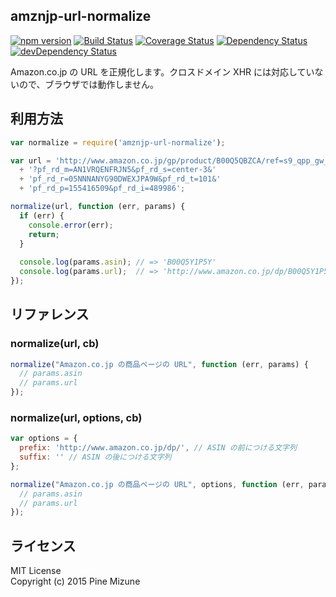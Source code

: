 amznjp-url-normalize
--------------------
[![npm version](https://badge.fury.io/js/amznjp-url-normalize.svg)](http://badge.fury.io/js/amznjp-url-normalize)
[![Build Status](https://travis-ci.org/pine613/amznjp-url-normalize.svg?branch=master)](https://travis-ci.org/pine613/amznjp-url-normalize)
[![Coverage Status](https://coveralls.io/repos/pine613/amznjp-url-normalize/badge.svg?branch=master)](https://coveralls.io/r/pine613/amznjp-url-normalize?branch=master)
[![Dependency Status](https://david-dm.org/pine613/amznjp-url-normalize.svg)](https://david-dm.org/pine613/amznjp-url-normalize)
[![devDependency Status](https://david-dm.org/pine613/amznjp-url-normalize/dev-status.svg)](https://david-dm.org/pine613/amznjp-url-normalize#info=devDependencies)

Amazon.co.jp の URL を正規化します。クロスドメイン XHR には対応していないので、ブラウザでは動作しません。

## 利用方法

```js
var normalize = require('amznjp-url-normalize');

var url = 'http://www.amazon.co.jp/gp/product/B00Q5QBZCA/ref=s9_qpp_gw_p15_d7_i4'
  + '?pf_rd_m=AN1VRQENFRJN5&pf_rd_s=center-3&'
  + 'pf_rd_r=05NNNANYG90DWEXJPA9W&pf_rd_t=101&'
  + 'pf_rd_p=155416509&pf_rd_i=489986';

normalize(url, function (err, params) {
  if (err) {
    console.error(err);
    return;
  }
  
  console.log(params.asin); // => 'B00Q5Y1P5Y'
  console.log(params.url);  // => 'http://www.amazon.co.jp/dp/B00Q5Y1P5Y'
});
```

## リファレンス

### normalize(url, cb)

```js
normalize("Amazon.co.jp の商品ページの URL", function (err, params) {
  // params.asin
  // params.url
});
```

### normalize(url, options, cb)

```js
var options = {
  prefix: 'http://www.amazon.co.jp/dp/', // ASIN の前につける文字列
  suffix: '' // ASIN の後につける文字列
};

normalize("Amazon.co.jp の商品ページの URL", options, function (err, params) {
  // params.asin
  // params.url
});
```

## ライセンス
MIT License<br />
Copyright (c) 2015 Pine Mizune
